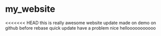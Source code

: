 # my_website
<<<<<<< HEAD
this is really awesome website
update made on demo on github before rebase 
quick update 
have a problem
nice 
hellooooooooooo

